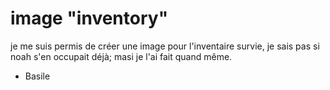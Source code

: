 # image "inventory"

je me suis permis de créer une image pour l'inventaire survie, je sais pas si noah s'en occupait déjà; masi je l'ai fait quand même.

 - Basile
